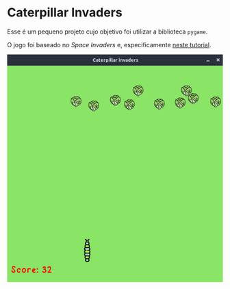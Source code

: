 # Caterpillar Invaders

Esse é um pequeno projeto cujo objetivo foi utilizar a biblioteca `pygame`.

O jogo foi baseado no *Space Invaders* e, especificamente [neste tutorial](https://www.youtube.com/watch?v=FfWpgLFMI7w).

![print scrren do jogo](cat-invaders.png)

